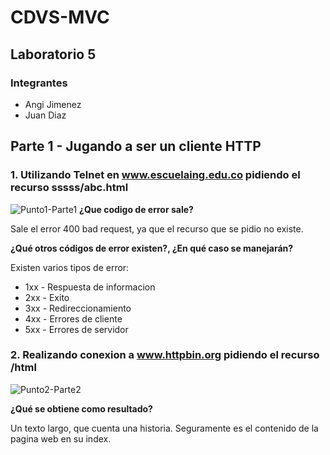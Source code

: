 # CDVS-MVC
## Laboratorio 5
### Integrantes
- Angi Jimenez
- Juan Diaz
## Parte 1 - Jugando a ser un cliente HTTP
### 1. Utilizando Telnet en www.escuelaing.edu.co pidiendo el recurso sssss/abc.html
![Punto1-Parte1](https://i.imgur.com/OJfIBpg.png)
**¿Que codigo de error sale?**

Sale el error 400 bad request, ya que el recurso que se pidio no existe.

**¿Qué otros códigos de error existen?, ¿En qué caso se manejarán?**

Existen varios tipos de error:
- 1xx - Respuesta de informacion
- 2xx - Exito
- 3xx - Redireccionamiento
- 4xx - Errores de cliente
- 5xx - Errores de servidor

### 2. Realizando conexion a www.httpbin.org pidiendo el recurso /html
![Punto2-Parte2](https://i.imgur.com/1d7cJzx.png)

**¿Qué se obtiene como resultado?**

Un texto largo, que cuenta una historia. Seguramente es el contenido de la pagina web en su index.




